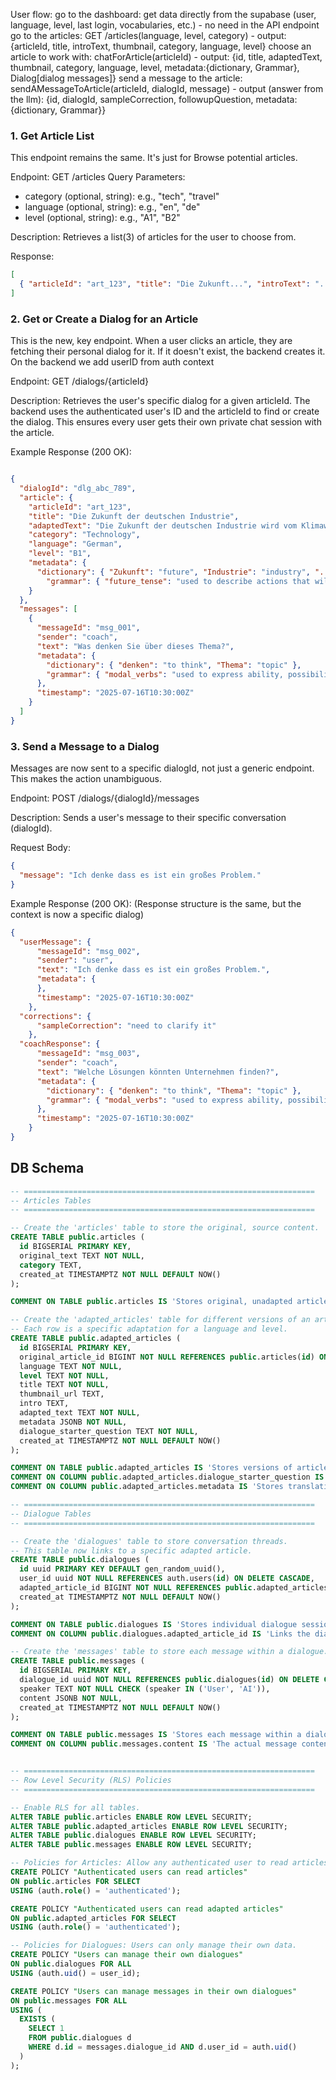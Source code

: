 User flow:
go to the dashboard: get data directly from the supabase (user, language, level, last login, vocabularies, etc.) - no need in the API endpoint
go to the articles: GET /articles(language, level, category) - output: {articleId, title, introText, thumbnail, category, language, level}
choose an article to work with: chatForArticle(articleId) - output: {id, title, adaptedText, thumbnail, category, language, level, metadata:{dictionary, Grammar}, Dialog[dialog messages]}
send a message to the article: sendAMessageToArticle(articleId, dialogId, message) - output (answer from the llm): {id, dialogId, sampleCorrection, followupQuestion, metadata:{dictionary, Grammar}}

### 1. Get Article List
This endpoint remains the same. It's just for Browse potential articles.

Endpoint: GET /articles
Query Parameters:
* category (optional, string): e.g., "tech", "travel"
* language (optional, string): e.g., "en", "de"
* level (optional, string): e.g., "A1", "B2"

Description: Retrieves a list(3) of articles for the user to choose from.

Response:

```json
[
  { "articleId": "art_123", "title": "Die Zukunft...", "introText": "...", "thumbnail": "...", "category": "Technology", "language": "German", "level": "B1" },
] 
```

### 2. Get or Create a Dialog for an Article
This is the new, key endpoint. When a user clicks an article, they are fetching their personal dialog for it. If it doesn't exist, the backend creates it. On the backend we add userID from auth context

Endpoint: GET /dialogs/{articleId}

Description: Retrieves the user's specific dialog for a given articleId. The backend uses the authenticated user's ID and the articleId to find or create the dialog. This ensures every user gets their own private chat session with the article.

Example Response (200 OK):

```JSON

{
  "dialogId": "dlg_abc_789",
  "article": {
    "articleId": "art_123",
    "title": "Die Zukunft der deutschen Industrie",
    "adaptedText": "Die Zukunft der deutschen Industrie wird vom Klimawandel geprägt...",
    "category": "Technology",
    "language": "German",
    "level": "B1",
    "metadata": {
      "dictionary": { "Zukunft": "future", "Industrie": "industry", "...": "..." },
        "grammar": { "future_tense": "used to describe actions that will happen in the future", "passive_voice": "used to emphasize the action rather than the subject" }
    }
  },
  "messages": [
    {
      "messageId": "msg_001",
      "sender": "coach",
      "text": "Was denken Sie über dieses Thema?",
      "metadata": {
        "dictionary": { "denken": "to think", "Thema": "topic" },
        "grammar": { "modal_verbs": "used to express ability, possibility, permission, or obligation" }
      },
      "timestamp": "2025-07-16T10:30:00Z"
    }
  ]
}
```

### 3. Send a Message to a Dialog
Messages are now sent to a specific dialogId, not just a generic endpoint. This makes the action unambiguous.

Endpoint: POST /dialogs/{dialogId}/messages

Description: Sends a user's message to their specific conversation (dialogId).

Request Body:

```JSON
{
  "message": "Ich denke dass es ist ein großes Problem."
}
```
Example Response (200 OK): (Response structure is the same, but the context is now a specific dialog)

```JSON
{
  "userMessage": {
      "messageId": "msg_002",
      "sender": "user",
      "text": "Ich denke dass es ist ein großes Problem.",
      "metadata": {
      },
      "timestamp": "2025-07-16T10:30:00Z"
    },
  "corrections": {
      "sampleCorrection": "need to clarify it"
    },
  "coachResponse": {
      "messageId": "msg_003",
      "sender": "coach",
      "text": "Welche Lösungen könnten Unternehmen finden?",
      "metadata": {
        "dictionary": { "denken": "to think", "Thema": "topic" },
        "grammar": { "modal_verbs": "used to express ability, possibility, permission, or obligation" }
      },
      "timestamp": "2025-07-16T10:30:00Z"
    }
}
```

## DB Schema

```sql
-- =================================================================
-- Articles Tables
-- =================================================================

-- Create the 'articles' table to store the original, source content.
CREATE TABLE public.articles (
  id BIGSERIAL PRIMARY KEY,
  original_text TEXT NOT NULL,
  category TEXT,
  created_at TIMESTAMPTZ NOT NULL DEFAULT NOW()
);

COMMENT ON TABLE public.articles IS 'Stores original, unadapted article content.';

-- Create the 'adapted_articles' table for different versions of an article.
-- Each row is a specific adaptation for a language and level.
CREATE TABLE public.adapted_articles (
  id BIGSERIAL PRIMARY KEY,
  original_article_id BIGINT NOT NULL REFERENCES public.articles(id) ON DELETE CASCADE,
  language TEXT NOT NULL,
  level TEXT NOT NULL,
  title TEXT NOT NULL,
  thumbnail_url TEXT,
  intro TEXT,
  adapted_text TEXT NOT NULL,
  metadata JSONB NOT NULL,
  dialogue_starter_question TEXT NOT NULL,
  created_at TIMESTAMPTZ NOT NULL DEFAULT NOW()
);

COMMENT ON TABLE public.adapted_articles IS 'Stores versions of articles adapted for specific languages and levels.';
COMMENT ON COLUMN public.adapted_articles.dialogue_starter_question IS 'The initial question to start a conversation with the user.';
COMMENT ON COLUMN public.adapted_articles.metadata IS 'Stores translation of the article and its words.';

-- =================================================================
-- Dialogue Tables
-- =================================================================

-- Create the 'dialogues' table to store conversation threads.
-- This table now links to a specific adapted article.
CREATE TABLE public.dialogues (
  id uuid PRIMARY KEY DEFAULT gen_random_uuid(),
  user_id uuid NOT NULL REFERENCES auth.users(id) ON DELETE CASCADE,
  adapted_article_id BIGINT NOT NULL REFERENCES public.adapted_articles(id),
  created_at TIMESTAMPTZ NOT NULL DEFAULT NOW()
);

COMMENT ON TABLE public.dialogues IS 'Stores individual dialogue sessions/threads.';
COMMENT ON COLUMN public.dialogues.adapted_article_id IS 'Links the dialogue to a specific version of an article.';

-- Create the 'messages' table to store each message within a dialogue.
CREATE TABLE public.messages (
  id BIGSERIAL PRIMARY KEY,
  dialogue_id uuid NOT NULL REFERENCES public.dialogues(id) ON DELETE CASCADE,
  speaker TEXT NOT NULL CHECK (speaker IN ('User', 'AI')),
  content JSONB NOT NULL,
  created_at TIMESTAMPTZ NOT NULL DEFAULT NOW()
);

COMMENT ON TABLE public.messages IS 'Stores each message within a dialogue.';
COMMENT ON COLUMN public.messages.content IS 'The actual message content, stored as a flexible JSONB object.';


-- =================================================================
-- Row Level Security (RLS) Policies
-- =================================================================

-- Enable RLS for all tables.
ALTER TABLE public.articles ENABLE ROW LEVEL SECURITY;
ALTER TABLE public.adapted_articles ENABLE ROW LEVEL SECURITY;
ALTER TABLE public.dialogues ENABLE ROW LEVEL SECURITY;
ALTER TABLE public.messages ENABLE ROW LEVEL SECURITY;

-- Policies for Articles: Allow any authenticated user to read articles.
CREATE POLICY "Authenticated users can read articles"
ON public.articles FOR SELECT
USING (auth.role() = 'authenticated');

CREATE POLICY "Authenticated users can read adapted articles"
ON public.adapted_articles FOR SELECT
USING (auth.role() = 'authenticated');

-- Policies for Dialogues: Users can only manage their own data.
CREATE POLICY "Users can manage their own dialogues"
ON public.dialogues FOR ALL
USING (auth.uid() = user_id);

CREATE POLICY "Users can manage messages in their own dialogues"
ON public.messages FOR ALL
USING (
  EXISTS (
    SELECT 1
    FROM public.dialogues d
    WHERE d.id = messages.dialogue_id AND d.user_id = auth.uid()
  )
);
```